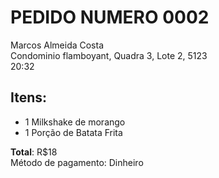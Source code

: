 # PEDIDO NUMERO 0002
Marcos Almeida Costa  
Condominio flamboyant, Quadra 3, Lote 2, 5123  
20:32  

## Itens:

 - 1 Milkshake de morango
 - 1 Porção de Batata Frita

**Total**: R$18  
Método de pagamento: Dinheiro  
